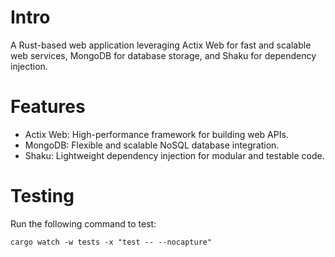 # Intro

A Rust-based web application leveraging Actix Web for fast and scalable web
services, MongoDB for database storage, and Shaku for dependency injection.

# Features

* Actix Web: High-performance framework for building web APIs.
* MongoDB: Flexible and scalable NoSQL database integration.
* Shaku: Lightweight dependency injection for modular and testable code.

# Testing

Run the following command to test:

```shell 
cargo watch -w tests -x "test -- --nocapture"
```
